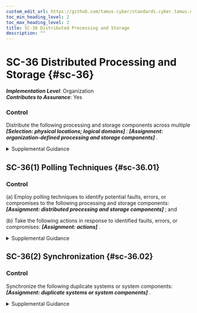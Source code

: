 ```yaml
---
custom_edit_url: https://github.com/tamus-cyber/standards.cyber.tamus.edu/tree/main/static/content/tamus.edu/TAMUS_profile.xml
toc_min_heading_level: 2
toc_max_heading_level: 2
title: SC-36 Distributed Processing and Storage
description: ""
---
```


# SC-36 Distributed Processing and Storage {#sc-36}

_**Implementation Level**_: Organization\
_**Contributes to Assurance**_: Yes

### Control

Distribute the following processing and storage components across multiple <strong>                  <em>[Selection: physical locations; logical domains]</em>               </strong>: <strong>                  <em>[Assignment: organization-defined processing and storage components]</em>               </strong>.

<details>
  <summary>Supplemental Guidance</summary>

Distributing processing and storage across multiple physical locations or logical domains provides a degree of redundancy or overlap for organizations. The redundancy and overlap increase the work factor of adversaries to adversely impact organizational operations, assets, and individuals. The use of distributed processing and storage does not assume a single primary processing or storage location. Therefore, it allows for parallel processing and storage.

</details>

## SC-36(1) Polling Techniques {#sc-36.01}

### Control

(a) Employ polling techniques to identify potential faults, errors, or compromises to the following processing and storage components: <strong>                        <em>[Assignment: distributed processing and storage components]</em>                     </strong> ; and

(b) Take the following actions in response to identified faults, errors, or compromises: <strong>                        <em>[Assignment: actions]</em>                     </strong>.

<details>
  <summary>Supplemental Guidance</summary>

Distributed processing and/or storage may be used to reduce opportunities for adversaries to compromise the confidentiality, integrity, or availability of organizational information and systems. However, the distribution of processing and storage components does not prevent adversaries from compromising one or more of the components. Polling compares the processing results and/or storage content from the distributed components and subsequently votes on the outcomes. Polling identifies potential faults, compromises, or errors in the distributed processing and storage components.

</details>

## SC-36(2) Synchronization {#sc-36.02}

### Control

Synchronize the following duplicate systems or system components: <strong>                     <em>[Assignment: duplicate systems or system components]</em>                  </strong>.

<details>
  <summary>Supplemental Guidance</summary>

                  <a xmlns="http://csrc.nist.gov/ns/oscal/1.0" href="#sc-36">SC-36</a> and <a xmlns="http://csrc.nist.gov/ns/oscal/1.0" href="#cp-9.6">CP-9(6)</a> require the duplication of systems or system components in distributed locations. The synchronization of duplicated and redundant services and data helps to ensure that information contained in the distributed locations can be used in the mission or business functions of organizations, as needed.

</details>

